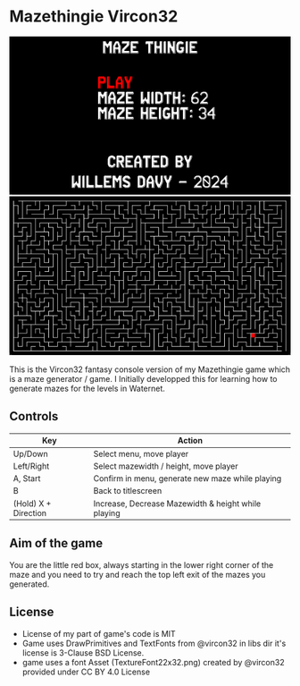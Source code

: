 # Mazethingie Vircon32
![screenshot 1](screenshots/screenshot1.png)  ![screenshot 2](screenshots/screenshot2.png)

This is the Vircon32 fantasy console version of my Mazethingie game which is a maze generator / game. I Initially developped this for learning how to generate mazes for the levels in Waternet. 

## Controls

| Key        | Action                                           |
|------------|--------------------------------------------------|
| Up/Down    | Select menu, move player                         |
| Left/Right | Select mazewidth / height, move player           |
| A, Start   | Confirm in menu, generate new maze while playing |
| B          | Back to titlescreen                              |
| (Hold) X + Direction | Increase, Decrease Mazewidth & height while playing |

## Aim of the game
You are the little red box, always starting in the lower right corner of the maze and you need to try and reach the top left exit of the mazes you generated.

## License
* License of my part of game's code is MIT
* Game uses DrawPrimitives and TextFonts from @vircon32 in libs dir it's license is 3-Clause BSD License.
* game uses a font Asset (TextureFont22x32.png) created by @vircon32 provided under CC BY 4.0 License